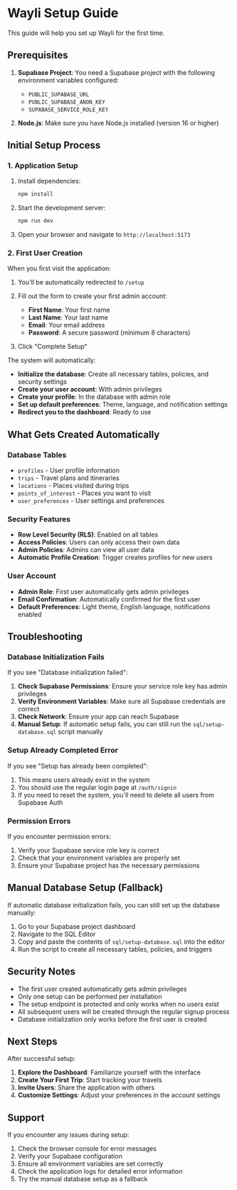# Wayli Setup Guide

This guide will help you set up Wayli for the first time.

## Prerequisites

1. **Supabase Project**: You need a Supabase project with the following environment variables configured:
   - `PUBLIC_SUPABASE_URL`
   - `PUBLIC_SUPABASE_ANON_KEY`
   - `SUPABASE_SERVICE_ROLE_KEY`

2. **Node.js**: Make sure you have Node.js installed (version 16 or higher)

## Initial Setup Process

### 1. Application Setup

1. Install dependencies:
   ```bash
   npm install
   ```

2. Start the development server:
   ```bash
   npm run dev
   ```

3. Open your browser and navigate to `http://localhost:5173`

### 2. First User Creation

When you first visit the application:

1. You'll be automatically redirected to `/setup`
2. Fill out the form to create your first admin account:
   - **First Name**: Your first name
   - **Last Name**: Your last name
   - **Email**: Your email address
   - **Password**: A secure password (minimum 8 characters)

3. Click "Complete Setup"

The system will automatically:
- **Initialize the database**: Create all necessary tables, policies, and security settings
- **Create your user account**: With admin privileges
- **Create your profile**: In the database with admin role
- **Set up default preferences**: Theme, language, and notification settings
- **Redirect you to the dashboard**: Ready to use

## What Gets Created Automatically

### Database Tables
- `profiles` - User profile information
- `trips` - Travel plans and itineraries
- `locations` - Places visited during trips
- `points_of_interest` - Places you want to visit
- `user_preferences` - User settings and preferences

### Security Features
- **Row Level Security (RLS)**: Enabled on all tables
- **Access Policies**: Users can only access their own data
- **Admin Policies**: Admins can view all user data
- **Automatic Profile Creation**: Trigger creates profiles for new users

### User Account
- **Admin Role**: First user automatically gets admin privileges
- **Email Confirmation**: Automatically confirmed for the first user
- **Default Preferences**: Light theme, English language, notifications enabled

## Troubleshooting

### Database Initialization Fails

If you see "Database initialization failed":

1. **Check Supabase Permissions**: Ensure your service role key has admin privileges
2. **Verify Environment Variables**: Make sure all Supabase credentials are correct
3. **Check Network**: Ensure your app can reach Supabase
4. **Manual Setup**: If automatic setup fails, you can still run the `sql/setup-database.sql` script manually

### Setup Already Completed Error

If you see "Setup has already been completed":

1. This means users already exist in the system
2. You should use the regular login page at `/auth/signin`
3. If you need to reset the system, you'll need to delete all users from Supabase Auth

### Permission Errors

If you encounter permission errors:

1. Verify your Supabase service role key is correct
2. Check that your environment variables are properly set
3. Ensure your Supabase project has the necessary permissions

## Manual Database Setup (Fallback)

If automatic database initialization fails, you can still set up the database manually:

1. Go to your Supabase project dashboard
2. Navigate to the SQL Editor
3. Copy and paste the contents of `sql/setup-database.sql` into the editor
4. Run the script to create all necessary tables, policies, and triggers

## Security Notes

- The first user created automatically gets admin privileges
- Only one setup can be performed per installation
- The setup endpoint is protected and only works when no users exist
- All subsequent users will be created through the regular signup process
- Database initialization only works before the first user is created

## Next Steps

After successful setup:

1. **Explore the Dashboard**: Familiarize yourself with the interface
2. **Create Your First Trip**: Start tracking your travels
3. **Invite Users**: Share the application with others
4. **Customize Settings**: Adjust your preferences in the account settings

## Support

If you encounter any issues during setup:

1. Check the browser console for error messages
2. Verify your Supabase configuration
3. Ensure all environment variables are set correctly
4. Check the application logs for detailed error information
5. Try the manual database setup as a fallback